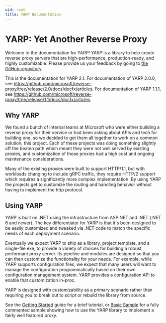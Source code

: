 ```yaml
---
uid: root
title: YARP Documentation
---
```


# YARP: Yet Another Reverse Proxy

Welcome to the documentation for YARP! YARP is a library to help create reverse proxy servers that are high-performance, production-ready, and highly customizable. Please provide us your feedback by going to [the GitHub repository](https://github.com/microsoft/reverse-proxy).

This is the documentation for YARP 2.1.
For documentation of YARP 2.0.0, see https://github.com/microsoft/reverse-proxy/tree/release/2.0/docs/docfx/articles.
For documentation of YARP 1.1.1, see https://github.com/microsoft/reverse-proxy/tree/release/1.1/docs/docfx/articles.

## Why YARP

We found a bunch of internal teams at Microsoft who were either building a reverse proxy for their service or had been asking about APIs and tech for building one, so we decided to get them all together to work on a common solution, this project. Each of these projects was doing something slightly off the beaten path which meant they were not well served by existing proxies, and customization of those proxies had a high cost and ongoing maintenance considerations.

Many of the existing proxies were built to support HTTP/1.1, but with workloads changing to include gRPC traffic, they require HTTP/2 support which requires a significantly more complex implementation. By using YARP the projects get to customize the routing and handling behavior without having to implement the http protocol.

## Using YARP

YARP is built on .NET using the infrastructure from ASP.NET and .NET (.NET 6 and newer). The key differentiator for YARP is that it's been designed to be easily customized and tweaked via .NET code to match the specific needs of each deployment scenario.

Eventually we expect YARP to ship as a library, project template, and a single-file exe, to provide a variety of choices for building a robust, performant proxy server. Its pipeline and modules are designed so that you can then customize the functionality for your needs. For example, while YARP supports configuration files, we expect that many users will want to manage the configuration programmatically based on their own configuration management system. YARP provides a configuration API to enable that customization in-proc. 

YARP is designed with customizability as a primary scenario rather than requiring you to break out to script or rebuild the library from source.

See the [Getting Started](articles/getting-started.md) guide for a brief tutorial, or [Basic Sample](https://github.com/microsoft/reverse-proxy/tree/main/samples/BasicYarpSample) for a fully commented sample showing how to use the YARP library to implement a fairly well featured proxy.
